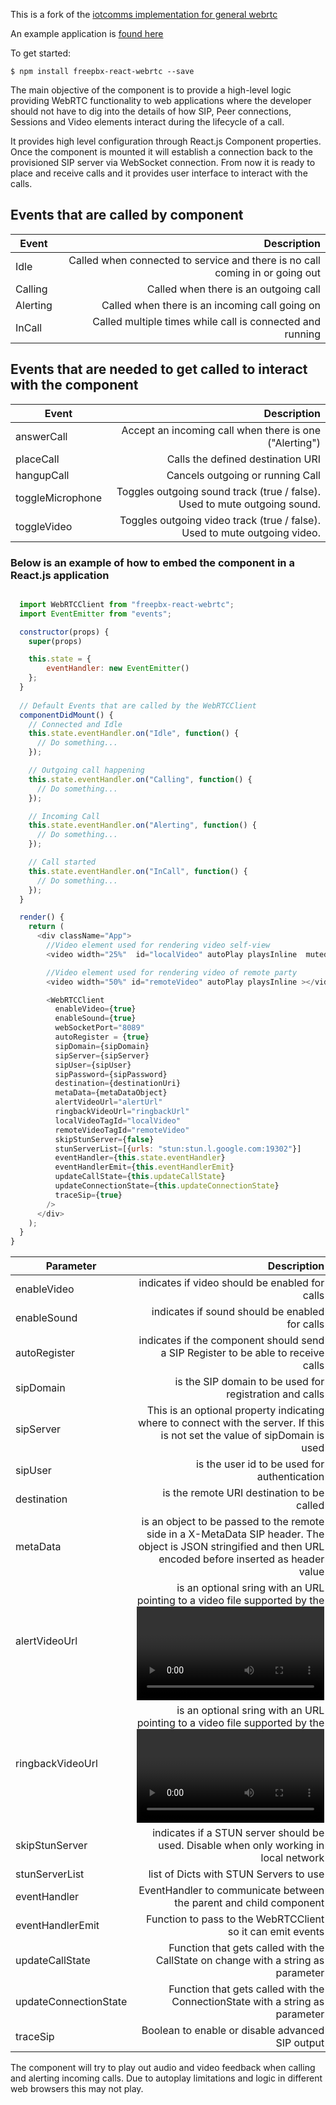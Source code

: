 This is a fork of the [iotcomms implementation for general webrtc](https://github.com/iotcomms/iotcomms-react-webrtc)

An example application is [found here](https://github.com/keyroii/freepbx-react-webrtc-example)

To get started:

`$ npm install freepbx-react-webrtc --save`

The main objective of the component is to provide a high-level logic providing WebRTC functionality to web applications where the developer should not have to dig into the details of how SIP, Peer connections, Sessions and Video elements interact during the lifecycle of a call.

It provides high level configuration through React.js Component properties. Once the component is mounted it will establish a connection back to the provisioned SIP server via WebSocket connection. From now it is ready to place and receive calls and it provides user interface to interact with the calls.

## Events that are called by component

| Event        | Description           |
| ------------- |-------------:|
| Idle      | Called when connected to service and there is no call coming in or going out |
| Calling      | Called when there is an outgoing call      |
| Alerting | Called when there is an incoming call going on      |
| InCall | Called multiple times while call is connected and running      |

## Events that are needed to get called to interact with the component

| Event        | Description           |
| ------------- |-------------:|
| answerCall      | Accept an incoming call when there is one ("Alerting") |
| placeCall      | Calls the defined destination URI      |
| hangupCall | Cancels outgoing or running Call      |
| toggleMicrophone | Toggles outgoing sound track (true / false). Used to mute outgoing sound.      |
| toggleVideo | Toggles outgoing video track (true / false). Used to mute outgoing video.      |


### Below is an example of how to embed the component in a React.js application

```javascript

  import WebRTCClient from "freepbx-react-webrtc";
  import EventEmitter from "events";

  constructor(props) {
    super(props)

    this.state = {
        eventHandler: new EventEmitter()
    };
  }
  
  // Default Events that are called by the WebRTCClient
  componentDidMount() {
    // Connected and Idle
    this.state.eventHandler.on("Idle", function() {
      // Do something...
    });

    // Outgoing call happening
    this.state.eventHandler.on("Calling", function() {
      // Do something...
    });

    // Incoming Call
    this.state.eventHandler.on("Alerting", function() {
      // Do something...
    });

    // Call started
    this.state.eventHandler.on("InCall", function() {
      // Do something...
    });
  }

  render() {
    return (
      <div className="App">
        //Video element used for rendering video self-view
        <video width="25%"  id="localVideo" autoPlay playsInline  muted="muted"></video>

        //Video element used for rendering video of remote party
        <video width="50%" id="remoteVideo" autoPlay playsInline ></video>

        <WebRTCClient
          enableVideo={true}
          enableSound={true}
          webSocketPort="8089"
          autoRegister = {true}
          sipDomain={sipDomain}
          sipServer={sipServer}
          sipUser={sipUser}
          sipPassword={sipPassword}
          destination={destinationUri}
          metaData={metaDataObject}
          alertVideoUrl="alertUrl"
          ringbackVideoUrl="ringbackUrl"
          localVideoTagId="localVideo"
          remoteVideoTagId="remoteVideo"
          skipStunServer={false}
          stunServerList=[{urls: "stun:stun.l.google.com:19302"}]
          eventHandler={this.state.eventHandler}
          eventHandlerEmit={this.eventHandlerEmit}
          updateCallState={this.updateCallState}
          updateConnectionState={this.updateConnectionState}
          traceSip={true}
        />
      </div>
    );
  }
}

```

| Parameter        | Description           |
| ------------- |-------------:|
| enableVideo | indicates if video should be enabled for calls |
| enableSound | indicates if sound should be enabled for calls |
| autoRegister | indicates if the component should send a SIP Register to be able to receive calls |
| sipDomain | is the SIP domain to be used for registration and calls |
| sipServer | This is an optional property indicating where to connect with the server. If this is not set the value of sipDomain is used |
| sipUser | is the user id to be used for authentication |
| destination | is the remote URI destination to be called |
| metaData | is an object to be passed to the remote side in a X-MetaData SIP header. The object is JSON stringified and then URL encoded before inserted as header value |
| alertVideoUrl | is an optional sring with an URL pointing to a video file supported by the  <video> element. This file is played when an inbound call is received. If the property is omitted a default file is played |
| ringbackVideoUrl | is an optional sring with an URL pointing to a video file supported by the  <video> element. This file is played when an call is placed until it has been answered. If the property is omitted a default file is played |
| skipStunServer | indicates if a STUN server should be used. Disable when only working in local network |
| stunServerList | list of Dicts with STUN Servers to use |
| eventHandler | EventHandler to communicate between the parent and child component |
| eventHandlerEmit | Function to pass to the WebRTCClient so it can emit events |
| updateCallState | Function that gets called with the CallState on change with a string as parameter |
| updateConnectionState | Function that gets called with the ConnectionState with a string as parameter |
| traceSip | Boolean to enable or disable advanced SIP output |

The component will try to play out audio and video feedback when calling and alerting incoming calls. Due to autoplay limitations and logic in different web browsers this may not play.

